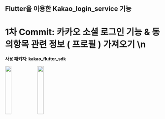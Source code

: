 ## Flutter을 이용한 Kakao_login_service 기능  

# 1차 Commit: 카카오 소셜 로그인 기능 & 동의항목 관련 정보 ( 프로필 ) 가져오기 \n
**사용 패키지: kakao_flutter_sdk**  

<img src="https://github.com/alscks6521/login-kakao/assets/112923685/c0d8a444-a0f0-49c5-820d-50b6e48d0f12" width="20%">
<img src="https://github.com/alscks6521/login-kakao/assets/112923685/a1a59171-1fe3-40cf-8c50-8c19381432e4" width="20%">


